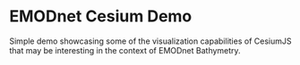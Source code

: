 # EMODnet Cesium Demo

Simple demo showcasing some of the visualization capabilities of CesiumJS that may be interesting in the context of EMODnet Bathymetry.

